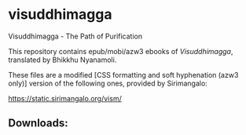 # visuddhimagga
Visuddhimagga - The Path of Purification

This repository contains epub/mobi/azw3 ebooks of *Visuddhimagga*, translated by Bhikkhu Nyanamoli.

These files are a modified [CSS formatting and soft hyphenation (azw3 only)] version of the following ones, provided by Sirimangalo:

https://static.sirimangalo.org/vism/


## Downloads:

